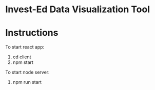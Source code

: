 # Invest-Ed Data Visualization Tool

# Instructions

To start react app:
1. cd client
2. npm start

To start node server:
1. npm run start
